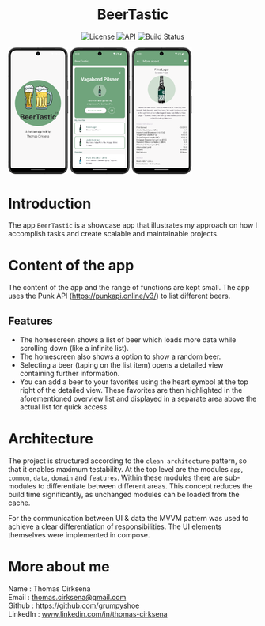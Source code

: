 <h1 align="center">BeerTastic</h1>

<p align="center">
  <a href="https://opensource.org/licenses/MIT"><img alt="License" src="https://img.shields.io/badge/License-MIT-purple.svg"/></a>
  <a href="https://android-arsenal.com/api?level=26"><img alt="API" src="https://img.shields.io/badge/API-26%2B-brightgreen.svg?style=flat"/></a>
  <a href="https://github.com/grumpyshoe/BeerTastic/actions"><img alt="Build Status" src="https://github.com/grumpyshoe/BeerTastic/workflows/Android%20CI/badge.svg"/></a> 
</p>

<div float="left">
<img src="/preview/splashscreen.png"  width="24%"/>
<img src="/preview/beerOverview.png"  width="24%"/>
<img src="/preview/beerDetails.png"  width="24%"/>
</div>

# Introduction

The app `BeerTastic` is a showcase app that illustrates my approach on how I accomplish tasks and create scalable and maintainable projects.

# Content of the app

The content of the app and the range of functions are kept small. The app uses the Punk API (https://punkapi.online/v3/) to list different beers. 

## Features
* The homescreen shows a list of beer which loads more data while scrolling down (like a infinite list).
* The homescreen also shows a option to show a random beer.
* Selecting a beer (taping on the list item) opens a detailed view containing further information.
* You can add a beer to your favorites using the heart symbol at the top right of the detailed view. These favorites are then highlighted in the aforementioned overview list and displayed in a separate area above the actual list for quick access.

# Architecture

The project is structured according to the `clean architecture` pattern, so that it enables maximum testability. At the top level are the modules `app`, `common`, `data`, `domain` and `features`. Within these modules there are sub-modules to differentiate between different areas. This concept reduces the build time significantly, as unchanged modules can be loaded from the cache.

For the communication between UI & data the MVVM pattern was used to achieve a clear differentiation of responsibilities. The UI elements themselves were implemented in compose.

# More about me

Name	 : Thomas Cirksena  
Email    : thomas.cirksena@gmail.com  
Github   : https://github.com/grumpyshoe  
LinkedIn : www.linkedin.com/in/thomas-cirksena  
